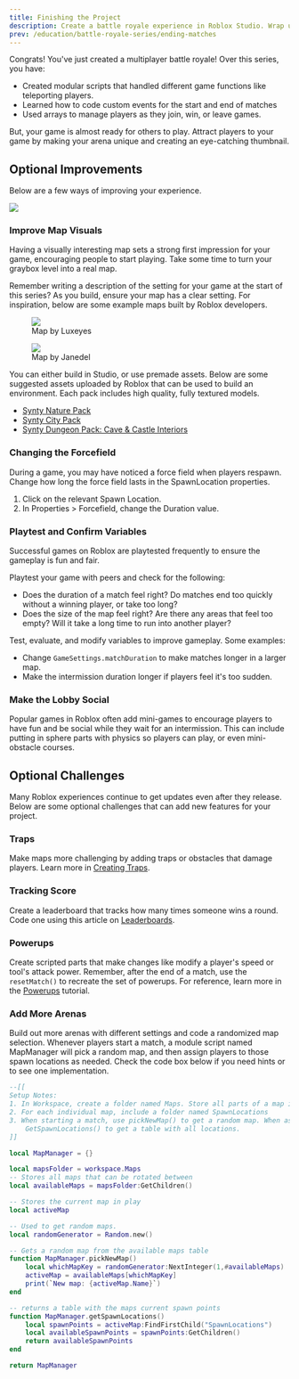 ```yaml
---
title: Finishing the Project
description: Create a battle royale experience in Roblox Studio. Wrap up the project with map improvements.
prev: /education/battle-royale-series/ending-matches
---
```


Congrats! You've just created a multiplayer battle royale! Over this series, you have:

- Created modular scripts that handled different game functions like teleporting players.
- Learned how to code custom events for the start and end of matches
- Used arrays to manage players as they join, win, or leave games.

But, your game is almost ready for others to play. Attract players to your game by making your arena unique and creating an eye-catching thumbnail.

## Optional Improvements

Below are a few ways of improving your experience.

<img src="../../assets/education/battle-royale-series/roundBased_hero_lesson8.jpg" />

### Improve Map Visuals

Having a visually interesting map sets a strong first impression for your game, encouraging people to start playing. Take some time to turn your graybox level into a real map.

Remember writing a description of the setting for your game at the start of this series? As you build, ensure your map has a clear setting. For inspiration, below are some example maps built by Roblox developers.

<GridContainer numColumns="2">
  <figure>
    <img src="../../assets/education/battle-royale-series/playerShowcase_luxeyes.jpg" />
    <figcaption>Map by Luxeyes</figcaption>
  </figure>
  <figure>
    <img src="../../assets/education/battle-royale-series/playerShowcase_Jandel.jpg" />
    <figcaption>Map by Janedel</figcaption>
  </figure>
</GridContainer>

You can either build in Studio, or use premade assets. Below are some suggested assets uploaded by Roblox that can be used to build an environment. Each pack includes high quality, fully textured models.

- <a href="https://www.roblox.com/library/6933438443/Synty-Nature-Pack" target="_blank" rel="noopener">Synty Nature Pack</a>
- <a href="https://www.roblox.com/library/6933556508/Synty-City-Pack" target="_blank" rel="noopener">Synty City Pack</a>
- <a href="https://www.roblox.com/library/6934021345/" target="_blank" rel="noopener">Synty Dungeon Pack: Cave & Castle Interiors</a>

### Changing the Forcefield

During a game, you may have noticed a force field when players respawn. Change how long the force field lasts in the SpawnLocation properties.

1. Click on the relevant Spawn Location.
2. In Properties > Forcefield, change the Duration value.

### Playtest and Confirm Variables

Successful games on Roblox are playtested frequently to ensure the gameplay is fun and fair.

Playtest your game with peers and check for the following:

- Does the duration of a match feel right? Do matches end too quickly without a winning player, or take too long?
- Does the size of the map feel right? Are there any areas that feel too empty? Will it take a long time to run into another player?

Test, evaluate, and modify variables to improve gameplay. Some examples:

- Change `GameSettings.matchDuration` to make matches longer in a larger map.
- Make the intermission duration longer if players feel it's too sudden.

### Make the Lobby Social

Popular games in Roblox often add mini-games to encourage players to have fun and be social while they wait for an intermission. This can include putting in sphere parts with physics so players can play, or even mini-obstacle courses.

## Optional Challenges

Many Roblox experiences continue to get updates even after they release. Below are some optional challenges that can add new features for your project.

### Traps

Make maps more challenging by adding traps or obstacles that damage players. Learn more in [Creating Traps](../../tutorials/fundamentals/coding-3/traps-with-if-statements.md).

### Tracking Score

Create a leaderboard that tracks how many times someone wins a round. Code one using this article on <a href="https://developer.roblox.com/articles/Leaderboards" target="_blank" rel="noopener">Leaderboards</a>.

### Powerups

Create scripted parts that make changes like modify a player's speed or tool's attack power. Remember, after the end of a match, use the `resetMatch()` to recreate the set of powerups. For reference, learn more in the [Powerups](../../tutorials/fundamentals/coding-3/powerups-with-if-statements.md) tutorial.

### Add More Arenas

Build out more arenas with different settings and code a randomized map selection. Whenever players start a match, a module script named MapManager will pick a random map, and then assign players to those spawn locations as needed. Check the code box below if you need hints or to see one implementation.

```lua
--[[
Setup Notes:
1. In Workspace, create a folder named Maps. Store all parts of a map in individual folders.
2. For each individual map, include a folder named SpawnLocations
3. When starting a match, use pickNewMap() to get a random map. When assigning player spawn points, use
	GetSpawnLocations() to get a table with all locations.
]]

local MapManager = {}

local mapsFolder = workspace.Maps
-- Stores all maps that can be rotated between
local availableMaps = mapsFolder:GetChildren()

-- Stores the current map in play
local activeMap

-- Used to get random maps.
local randomGenerator = Random.new()

-- Gets a random map from the available maps table
function MapManager.pickNewMap()
	local whichMapKey = randomGenerator:NextInteger(1,#availableMaps)
	activeMap = availableMaps[whichMapKey]
	print(`New map: {activeMap.Name}`)
end

-- returns a table with the maps current spawn points
function MapManager.getSpawnLocations()
	local spawnPoints = activeMap:FindFirstChild("SpawnLocations")
	local availableSpawnPoints = spawnPoints:GetChildren()
	return availableSpawnPoints
end

return MapManager

```
